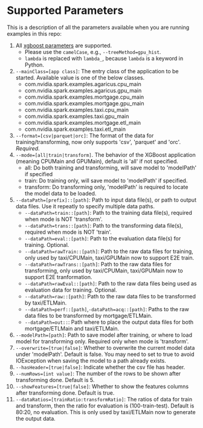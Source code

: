 Supported Parameters
============================

This is a description of all the parameters available when you are running examples in this repo:

1. All [xgboost parameters](https://xgboost.readthedocs.io/en/latest/parameter.html) are supported.
   * Please use the `camelCase`, e.g., `--treeMethod=gpu_hist`.
   * `lambda` is replaced with `lambda_`, because `lambda` is a keyword in Python.
2. `--mainClass=[app class]`: The entry class of the application to be started. Available value is one of the below classes.
   * com.nvidia.spark.examples.agaricus.cpu_main
   * com.nvidia.spark.examples.agaricus.gpu_main
   * com.nvidia.spark.examples.mortgage.cpu_main
   * com.nvidia.spark.examples.mortgage.gpu_main
   * com.nvidia.spark.examples.taxi.cpu_main
   * com.nvidia.spark.examples.taxi.gpu_main
   * com.nvidia.spark.examples.mortgage.etl_main
   * com.nvidia.spark.examples.taxi.etl_main
3. `--format=[csv|parquet|orc]`: The format of the data for training/transforming, now only supports 'csv', 'parquet' and 'orc'. *Required*.
4. `--mode=[all|train|transform]`. The behavior of the XGBoost application (meaning CPUMain and GPUMain), default is 'all' if not specified.
   * all: Do both training and transforming, will save model to 'modelPath' if specified
   * train: Do training only, will save model to 'modelPath' if specified.
   * transform: Do transforming only, 'modelPath' is required to locate the model data to be loaded.
5. `--dataPath=[prefix]::[path]`: Path to input data file(s), or path to output data files. Use it repeatly to specify multiple data paths.
   * `--dataPath=train::[path]`: Path to the training data file(s), required when mode is NOT 'transform'.
   * `--dataPath=trans::[path]`: Path to the transforming data file(s), required when mode is NOT 'train'.
   * `--dataPath=eval::[path]`: Path to the evaluation data file(s) for training. Optional.
   * `--dataPath=rawTrain::[path]`: Path to the raw data files for training, only used by taxi/CPUMain, taxi/GPUMain now to support E2E train.
   * `--dataPath=rawTrans::[path]`: Path to the raw data files for transforming, only used by taxi/CPUMain, taxi/GPUMain now to support E2E tranformation.
   * `--dataPath=rawEval::[path]`: Path to the raw data files being used as evaluation data for training. Optional.
   * `--dataPath=raw::[path]`: Path to the raw data files to be transformed by taxi/ETLMain.
   * `--dataPath=perf::[path]`,`-dataPath=acq::[path]`: Paths to the raw data files to be transformed by mortgage/ETLMain.
   * `--dataPath=out::`: Path where to place the output data files for both mortgage/ETLMain and taxi/ETLMain.
6. `--modelPath=[path]`: Path to save model after training, or where to load model for transforming only. Required only when mode is 'transform'.
7. `--overwrite=[true|false]`: Whether to overwrite the current model data under 'modelPath'. Default is false. You may need to set to true to avoid IOException when saving the model to a path already exists.
8. `--hasHeader=[true|false]`: Indicate whether the csv file has header.
9. `--numRows=[int value]`: The number of the rows to be shown after transforming done. Default is 5.
10. `--showFeatures=[true|false]`: Whether to show the features columns after transforming done. Default is true.
11. `--dataRatios=[trainRatio:transformRatio]`: The ratios of data for train and transform, then the ratio for evaluation is (100-train-test). Default is 80:20, no evaluation. This is only used by taxi/ETLMain now to generate the output data.
